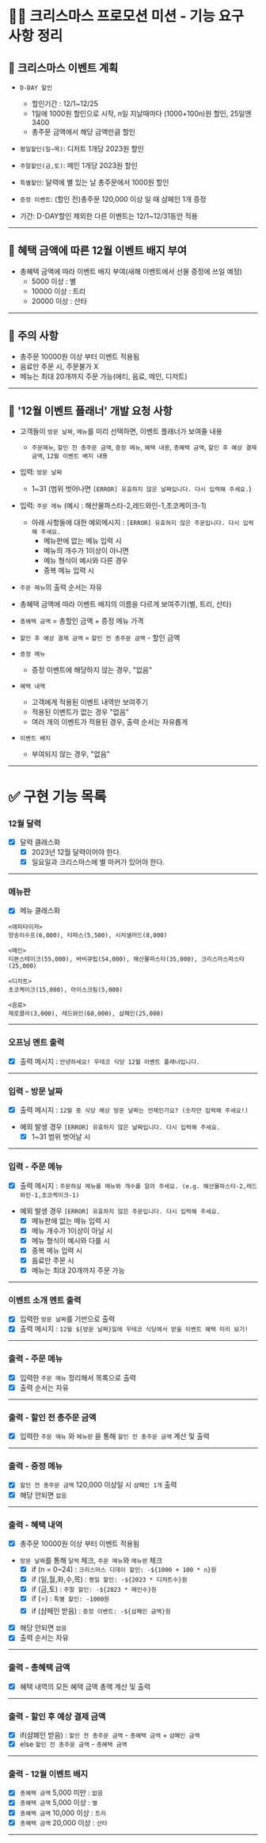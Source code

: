 # 🌲🎅 크리스마스 프로모션 미션 - 기능 요구 사항 정리

## 🔵 크리스마스 이벤트 계획

- `D-DAY 할인`

  - 할인기간 : 12/1~12/25
  - 1일에 1000원 할인으로 시작, n일 지날때마다 (1000+100n)원 할인, 25일엔 3400
  - 총주문 금액에서 해당 금액만큼 할인

- `평일할인(일~목)`: 디저트 1개당 2023원 할인
- `주말할인(금,토)`: 메인 1개당 2023원 할인
- `특별할인`: 달력에 별 있는 날 총주문에서 1000원 할인

- `증정 이벤트`: (할인 전)총주문 120,000 이상 일 때 샴페인 1개 증정

- 기간: D-DAY할인 제외한 다른 이벤트는 12/1~12/31동안 적용

---

## 🔵 혜택 금액에 따른 12월 이벤트 배지 부여

- 총혜택 금액에 따라 이벤트 배지 부여(새해 이벤트에서 선물 증정에 쓰일 예정)
  - 5000 이상 : 별
  - 10000 이상 : 트리
  - 20000 이상 : 산타

---

## 🔵 주의 사항

- 총주문 10000원 이상 부터 이벤트 적용됨
- 음료만 주문 시, 주문불가 X
- 메뉴는 최대 20개까지 주문 가능(에티, 음료, 메인, 디저트)

---

## 🔵 '12월 이벤트 플래너' 개발 요청 사항

- 고객들이 `방문 날짜`, `메뉴`를 미리 선택하면, 이벤트 플래너가 보여줄 내용

  - `주문메뉴`, `할인 전 총주문 금액`, `증정 메뉴`, `혜택 내용`, `총혜택 금액`, `할인 후 예상 결제 금액`, `12월 이벤트 배지 내용`

- 입력: `방문 날짜`

  - 1~31 (범위 벗어나면 `[ERROR] 유효하지 않은 날짜입니다. 다시 입력해 주세요.`)

- 입력: `주문 메뉴` (예시 : 해산물파스타-2,레드와인-1,초코케이크-1)

  - 아래 사항들에 대한 예외메시지 : `[ERROR] 유효하지 않은 주문입니다. 다시 입력해 주세요.`
    - 메뉴판에 없는 메뉴 입력 시
    - 메뉴의 개수가 1이상이 아니면
    - 메뉴 형식이 예시와 다른 경우
    - 중복 메뉴 입력 시

- `주문 메뉴`의 출력 순서는 자유

- 총혜택 금액에 따라 이벤트 배지의 이름을 다르게 보여주기(별, 트리, 산타)

- `총혜택 금액` = 총할인 금액 + 증정 메뉴 가격

- `할인 후 예상 결제 금액` = `할인 전 총주문 금액` - 할인 금액

- `증정 메뉴`

  - 증정 이벤트에 해당하지 않는 경우, "없음"

- `혜택 내역`

  - 고객에게 적용된 이벤트 내역만 보여주기
  - 적용된 이벤트가 없는 경우 "없음"
  - 여러 개의 이벤트가 적용된 경우, 출력 순서는 자유롭게

- `이벤트 배지`
  - 부여되지 않는 경우, "없음"

---

# ✅ 구현 기능 목록

### 12월 달력

- [x] 달력 클래스화
  - [x] 2023년 12월 달력이어야 한다.
  - [x] 일요일과 크리스마스에 별 마커가 있어야 한다.

---

### 메뉴판

- [x] 메뉴 클래스화

```
<애피타이저>
양송이수프(6,000), 타파스(5,500), 시저샐러드(8,000)

<메인>
티본스테이크(55,000), 바비큐립(54,000), 해산물파스타(35,000), 크리스마스파스타(25,000)

<디저트>
초코케이크(15,000), 아이스크림(5,000)

<음료>
제로콜라(3,000), 레드와인(60,000), 샴페인(25,000)
```

---

### 오프닝 멘트 출력

- [x] 출력 메시지 : `안녕하세요! 우테코 식당 12월 이벤트 플래너입니다.`

---

### 입력 - 방문 날짜

- [x] 출력 메시지 : `12월 중 식당 예상 방문 날짜는 언제인가요? (숫자만 입력해 주세요!)`
- 예외 발생 경우 `[ERROR] 유효하지 않은 날짜입니다. 다시 입력해 주세요.`
  - [x] 1~31 범위 벗어날 시

---

### 입력 - 주문 메뉴

- [x] 출력 메시지 : `주문하실 메뉴를 메뉴와 개수를 알려 주세요. (e.g. 해산물파스타-2,레드와인-1,초코케이크-1)`
- 예외 발생 경우 `[ERROR] 유효하지 않은 주문입니다. 다시 입력해 주세요.`
  - [x] 메뉴판에 없는 메뉴 입력 시
  - [x] 메뉴 개수가 1이상이 아닐 시
  - [x] 메뉴 형식이 예시와 다를 시
  - [x] 중복 메뉴 입력 시
  - [x] 음료만 주문 시
  - [x] 메뉴는 최대 20개까지 주문 가능

---

### 이벤트 소개 멘트 출력

- [x] 입력한 `방문 날짜`를 기반으로 출력
- [x] 출력 메시지 : `12월 ${방문 날짜}일에 우테코 식당에서 받을 이벤트 혜택 미리 보기!`

---

### 출력 - 주문 메뉴

- [x] 입력한 `주문 메뉴` 정리해서 목록으로 출력
- [x] 출력 순서는 자유

---

### 출력 - 할인 전 총주문 금액

- [x] 입력한 `주문 메뉴` 와 `메뉴판` 을 통해 `할인 전 총주문 금액` 계산 및 출력

---

### 출력 - 증정 메뉴

- [x] `할인 전 총주문 금액` 120,000 이상일 시 `샴페인 1개` 출력
- [x] 해당 안되면 `없음`

---

### 출력 - 혜택 내역

- [x] 총주문 10000원 이상 부터 이벤트 적용됨
- `방문 날짜`를 통해 `달력` 체크, `주문 메뉴`와 `메뉴판` 체크
  - [x] if (n = 0~24) : `크리스마스 디데이 할인: -${1000 + 100 * n}원`
  - [x] if (일,월,화,수,목) : `평일 할인: -${2023 * 디저트수}원`
  - [x] if (금,토) : `주말 할인: -${2023 * 메인수}원`
  - [x] if (⭐️) : `특별 할인: -1000원`
  - [x] if (샴페인 받음) : `증정 이벤트: -${삼폐인 금액}원`
- [x] 해당 안되면 `없음`
- [x] 출력 순서는 자유

---

### 출력 - 총혜택 금액

- [x] 혜택 내역의 모든 혜택 금액 총액 계산 및 출력

---

### 출력 - 할인 후 예상 결제 금액

- [x] if(샴폐인 받음) : `할인 전 총주문 금액` - `총혜택 금액` + `샴폐인 금액`
- [x] else `할인 전 총주문 금액` - `총혜택 금액`

---

### 출력 - 12월 이벤트 배지

- [x] `총혜택 금액` 5,000 미만 : `없음`
- [x] `총혜택 금액` 5,000 이상 : `별`
- [x] `총혜택 금액` 10,000 이상 : `트리`
- [x] `총혜택 금액` 20,000 이상 : `산타`

---
